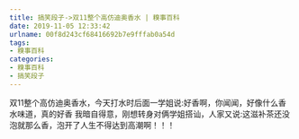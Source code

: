 ```yaml
---
title: 搞笑段子->双11整个高仿迪奥香水 | 糗事百科
date: 2019-11-05 12:33:42
urlname: 00f8d243cf68416692b7e9fffab0a54d
tags: 
- 糗事百科
categories:
- 糗事百科
- 搞笑段子
---
```

双11整个高仿迪奥香水，今天打水时后面一学姐说:好香啊，你闻闻，好像什么香水味道，真的好香   我暗自得意，刚想转身对俩学姐搭讪，人家又说:这滋补茶还没泡就那么香，泡开了人生不得达到高潮啊！！！


